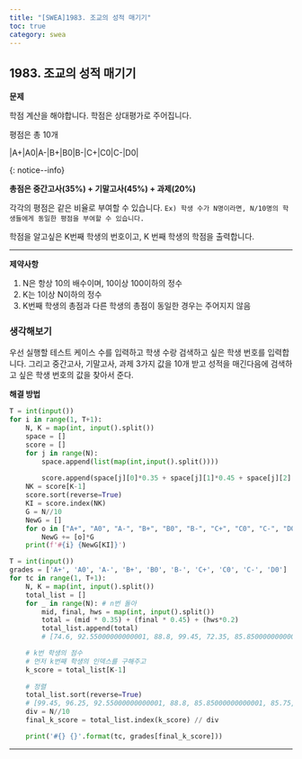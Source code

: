 ```yaml
---
title: "[SWEA]1983. 조교의 성적 매기기"
toc: true
category: swea
---
```


## 1983. 조교의 성적 매기기

**문제**

학점 계산을 해야합니다. 학점은 상대평가로 주어집니다. 

평점은 총 10개

|A+|A0|A-|B+|B0|B-|C+|C0|C-|D0|

{: notice--info}

**총점은 중간고사(35%) + 기말고사(45%) + 과제(20%)**

각각의 평점은 같은 비율로 부여할 수 있습니다.
`Ex) 학생 수가 N명이라면, N/10명의 학생들에게 동일한 평점을 부여할 수 있습니다.`

학점을 알고싶은 K번째 학생의 번호이고, K 번째 학생의 학점을 출력합니다.

---

**제약사항**

1. N은 항상 10의 배수이며, 10이상 100이하의 정수
2. K는 1이상 N이하의 정수
3. K번째 학생의 총점과 다른 학생의 총점이 동일한 경우는 주어지지 않음

### 생각해보기

우선 실행할 테스트 케이스 수를 입력하고 학생 수랑 검색하고 싶은 학생 번호를 입력합니다. 
그리고 중간고사, 기말고사, 과제 3가지 값을 10개 받고 성적을 매긴다음에 검색하고 싶은 학생 번호의 값을 찾아서 준다.



**해결 방법**

```python
T = int(input())
for i in range(1, T+1):
    N, K = map(int, input().split())
    space = []
    score = []
    for j in range(N):
        space.append(list(map(int,input().split())))
        
        score.append(space[j][0]*0.35 + space[j][1]*0.45 + space[j][2] * 0.2)   
    NK = score[K-1]
    score.sort(reverse=True)
    KI = score.index(NK)
    G = N//10
    NewG = []
    for o in ["A+", "A0", "A-", "B+", "B0", "B-", "C+", "C0", "C-", "D0"]:
        NewG += [o]*G
    print(f'#{i} {NewG[KI]}')
```

```python
T = int(input())
grades = ['A+', 'A0', 'A-', 'B+', 'B0', 'B-', 'C+', 'C0', 'C-', 'D0']
for tc in range(1, T+1):
    N, K = map(int, input().split())
    total_list = []
    for _ in range(N): # n번 돌아
        mid, final, hws = map(int, input().split())
        total = (mid * 0.35) + (final * 0.45) + (hws*0.2)
        total_list.append(total)
        # [74.6, 92.55000000000001, 88.8, 99.45, 72.35, 85.85000000000001, 96.25, 68.95, 85.5, 85.75]

    # k번 학생의 점수
    # 먼저 k번째 학생의 인덱스를 구해주고
    k_score = total_list[K-1]
    
    # 정렬
    total_list.sort(reverse=True)
    # [99.45, 96.25, 92.55000000000001, 88.8, 85.85000000000001, 85.75, 85.5, 74.6, 72.35, 68.95]
    div = N//10
    final_k_score = total_list.index(k_score) // div

    print('#{} {}'.format(tc, grades[final_k_score]))
```

---